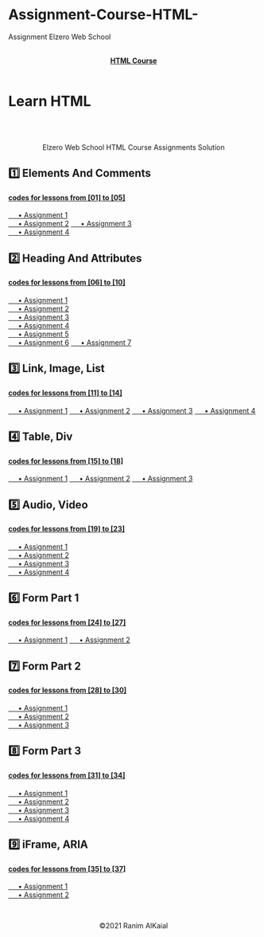 # Assignment-Course-HTML-
Assignment Elzero Web School
<a href="https://www.youtube.com/playlist?list=PLDoPjvoNmBAw_t_XWUFbBX-c9MafPk9ji" >
<div align="center"> <br ><b> HTML Course </b> </div>
</a>
<br>

				
# Learn HTML   
<div align="center">
	<br><br>
	<p>Elzero Web School HTML Course Assignments Solution</p>
</div>	


## 1️⃣ Elements And Comments
#### [codes for lessons from [01] to [05]](https://github.com/RanimALKaial/Assignment-Course-HTML-/tree/main/week1)  
[     • Assignment 1](https://github.com/RanimALKaial/Assignment-Course-HTML-/tree/main/week1/Assignment1)   
[     • Assignment 2](https://github.com/RanimALKaial/Assignment-Course-HTML-/tree/main/week1/Assignment2) 
[     • Assignment 3](https://github.com/RanimALKaial/Assignment-Course-HTML-/tree/main/week1/Assignment3)  
[     • Assignment 4](https://github.com/RanimALKaial/Assignment-Course-HTML-/tree/main/week1/Assignment4)  

## 2️⃣ Heading And Attributes
#### [codes for lessons from [06] to [10]](https://github.com/RanimALKaial/Assignment-Course-HTML-/tree/main/week2)  
[     • Assignment 1](https://github.com/RanimALKaial/Assignment-Course-HTML-/tree/main/week2/Assignment1)   
[     • Assignment 2](https://github.com/RanimALKaial/Assignment-Course-HTML-/tree/main/week2/Assignment2)  
[     • Assignment 3](https://github.com/RanimALKaial/Assignment-Course-HTML-/tree/main/week2/Assignment3)    
[     • Assignment 4](https://github.com/RanimALKaial/Assignment-Course-HTML-/tree/main/week2/Assignment4)  
[     • Assignment 5](https://github.com/RanimALKaial/Assignment-Course-HTML-/tree/main/week2/Assignment5)   
[     • Assignment 6](https://github.com/RanimALKaial/Assignment-Course-HTML-/tree/main/week2/Assignment6) 
[     • Assignment 7](https://github.com/RanimALKaial/Assignment-Course-HTML-/tree/main/week2/Assignment7) 

## 3️⃣ Link, Image, List  
#### [codes for lessons from [11] to [14]](https://github.com/RanimALKaial/Assignment-Course-HTML-/tree/main/week3)  
[     • Assignment 1](https://github.com/RanimALKaial/Assignment-Course-HTML-/tree/main/week3/Assignment1) 
[     • Assignment 2](https://github.com/RanimALKaial/Assignment-Course-HTML-/tree/main/week3/Assignment2) 
[     • Assignment 3](https://github.com/RanimALKaial/Assignment-Course-HTML-/tree/main/week3/Assignment3)
[     • Assignment 4](https://github.com/RanimALKaial/Assignment-Course-HTML-/tree/main/week3/Assignment4) 

## 4️⃣ Table, Div
#### [codes for lessons from [15] to [18]](https://github.com/RanimALKaial/Assignment-Course-HTML-/tree/main/week4)  
[     • Assignment 1](https://github.com/RanimALKaial/Assignment-Course-HTML-/tree/main/week4/Assignment1) 
[     • Assignment 2](https://github.com/RanimALKaial/Assignment-Course-HTML-/tree/main/week4/Assignment2) 
[     • Assignment 3](https://github.com/RanimALKaial/Assignment-Course-HTML-/tree/main/week4/Assignment3) 


## 5️⃣ Audio, Video
#### [codes for lessons from [19] to [23]](https://github.com/RanimALKaial/Assignment-Course-HTML-/tree/main/week5)  
[     • Assignment 1](https://github.com/RanimALKaial/Assignment-Course-HTML-/tree/main/week5/Assignment1)   
[     • Assignment 2](https://github.com/RanimALKaial/Assignment-Course-HTML-/tree/main/week5/Assignment2)   
[     • Assignment 3](https://github.com/RanimALKaial/Assignment-Course-HTML-/tree/main/week5/Assignment3)  
[     • Assignment 4](https://github.com/RanimALKaial/Assignment-Course-HTML-/tree/main/week5/Assignment4) 

## 6️⃣ Form Part 1
#### [codes for lessons from [24] to [27]](https://github.com/RanimALKaial/Assignment-Course-HTML-/tree/main/week6/)  
[     • Assignment 1](https://github.com/RanimALKaial/Assignment-Course-HTML-/tree/main/week6/Assignment1) 
[     • Assignment 2](https://github.com/RanimALKaial/Assignment-Course-HTML-/tree/main/week6/Assignment2) 

## 7️⃣ Form Part 2
#### [codes for lessons from [28] to [30]](https://github.com/RanimALKaial/Assignment-Course-HTML-/tree/main/week7)  
[     • Assignment 1](https://github.com/RanimALKaial/Assignment-Course-HTML-/tree/main/week7/Assignment1)    
[     • Assignment 2](https://github.com/RanimALKaial/Assignment-Course-HTML-/tree/main/week7/Assignment2)    
[     • Assignment 3](https://github.com/RanimALKaial/Assignment-Course-HTML-/tree/main/week7/Assignment3)    

## 8️⃣ Form Part 3
#### [codes for lessons from [31] to [34]](https://github.com/RanimALKaial/Assignment-Course-HTML-/tree/main/week8)  
[     • Assignment 1](https://github.com/RanimALKaial/Assignment-Course-HTML-/tree/main/week8/Assignment1)    
[     • Assignment 2](https://github.com/RanimALKaial/Assignment-Course-HTML-/tree/main/week8/Assignment2)    
[     • Assignment 3](https://github.com/RanimALKaial/Assignment-Course-HTML-/tree/main/week8/Assignment3)   
[     • Assignment 4](https://github.com/RanimALKaial/Assignment-Course-HTML-/tree/main/week8/Assignment4)   

## 9️⃣ iFrame, ARIA
#### [codes for lessons from [35] to [37]](https://github.com/RanimALKaial/Assignment-Course-HTML-/tree/main/week9)  
[     • Assignment 1](https://github.com/RanimALKaial/Assignment-Course-HTML-/tree/main/week9/Assignment1)   
[     • Assignment 2](https://github.com/RanimALKaial/Assignment-Course-HTML-/tree/main/week9/Assignment2)   




<br>
<p align="center">
 &copy;2021 Ranim AlKaial
</p>
  
